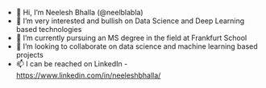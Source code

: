 - 👋 Hi, I’m Neelesh Bhalla (@neelblabla)
- 👀 I’m very interested and bullish on Data Science and Deep Learning based technologies
- 🌱 I’m currently pursuing an MS degree in the field at Frankfurt School
- 💞️ I’m looking to collaborate on data science and machine learning based projects
- 📫 I can be reached on LinkedIn - https://www.linkedin.com/in/neeleshbhalla/

<!---
neelblabla/neelblabla is a ✨ special ✨ repository because its `README.md` (this file) appears on your GitHub profile.
You can click the Preview link to take a look at your changes.
--->
